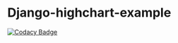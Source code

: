 # Django-highchart-example
[![Codacy Badge](https://api.codacy.com/project/badge/Grade/a1428f63e05e4e99981c4f139e0951bb)](https://www.codacy.com/app/sudhanshu-jha/django-highchart-example?utm_source=github.com&amp;utm_medium=referral&amp;utm_content=sudhanshu-jha/django-highchart-example&amp;utm_campaign=Badge_Grade)
